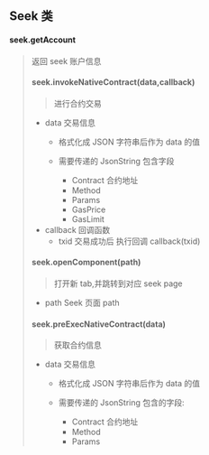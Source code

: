 
## Seek 类

#### seek.getAccount
> 返回 <Object> seek 账户信息

#### seek.invokeNativeContract(data,callback)
> 进行合约交易
- data  *<JsonString>* 交易信息
   - 格式化成 JSON 字符串后作为 data 的值

    - 需要传递的 JsonString 包含字段
        - Contract *<String>* 合约地址
        - Method *<String>*
        - Params *<Array>* 
        - GasPrice *<Number>* 
        - GasLimit *<Number>*
- callback *<Function>* 回调函数
    - txid *<String>* 交易成功后 执行回调 callback(txid)
    
#### seek.openComponent(path)
> 打开新 tab,并跳转到对应 seek page 
- path *<String>* Seek 页面 path

#### seek.preExecNativeContract(data)
> 获取合约信息
- data  *<JsonString>* 交易信息
    - 格式化成 JSON 字符串后作为 data 的值

    - 需要传递的 JsonString 包含的字段:
        - Contract *<String>* 合约地址
        - Method *<String>*
        - Params *<Array>* 